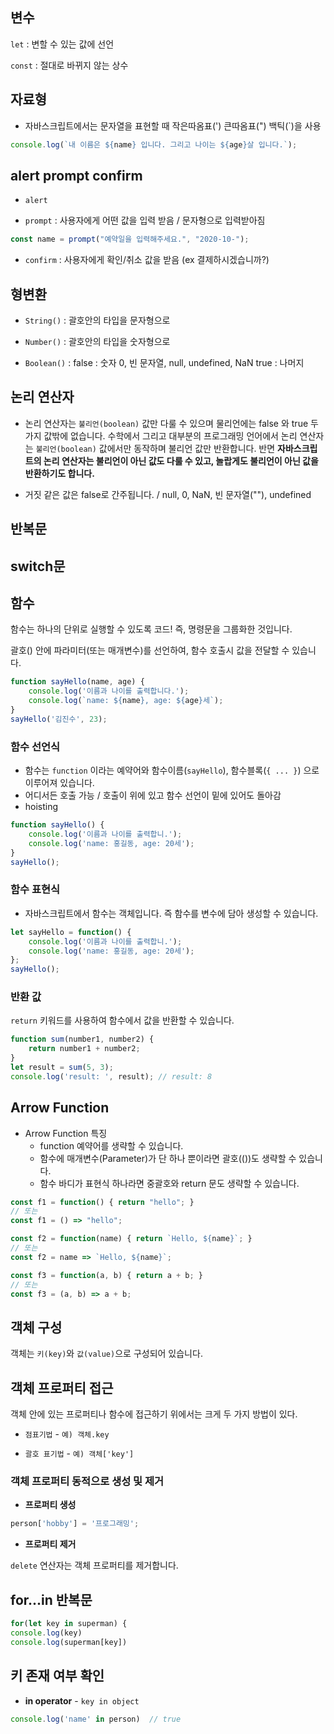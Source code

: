 ## 변수

`let` : 변할 수 있는 값에 선언

`const` : 절대로 바뀌지 않는 상수

## 자료형
- 자바스크립트에서는 문자열을 표현할 때 작은따옴표(') 큰따옴표(") 백틱(`)을 사용

```javascript
console.log(`내 이름은 ${name} 입니다. 그리고 나이는 ${age}살 입니다.`);
```

## alert prompt confirm

- `alert`

- `prompt` : 사용자에게 어떤 값을 입력 받음 / 문자형으로 입력받아짐
```javascript
const name = prompt("예약일을 입력해주세요.", "2020-10-");
```

-  `confirm` : 사용자에게 확인/취소 값을 받음 (ex 결제하시겠습니까?)

## 형변환

- `String()` : 괄호안의 타입을 문자형으로

- `Number()` : 괄호안의 타입을 숫자형으로

- `Boolean()` :
      false : 숫자 0, 빈 문자열, null, undefined, NaN
      true : 나머지
      
      
## 논리 연산자


- 논리 연산자는 `불리언(boolean)` 값만 다룰 수 있으며 물리언에는 false 와 true 두 가지 값밖에 없습니다. 수학에서 그리고 대부분의 프로그래밍 언어에서 논리 연산자는 `불리언(boolean)` 값에서만 동작하며 불리언 값만 반환합니다. 반면 **자바스크립트의 논리 연산자는 불리언이 아닌 값도 다룰 수 있고, 놀랍게도 불리언이 아닌 값을 반환하기도 합니다.**

- 거짓 같은 값은 false로 간주됩니다. /  null, 0, NaN, 빈 문자열(""), undefined

## 반복문

## switch문

## 함수

함수는 하나의 단위로 실행할 수 있도록 코드! 즉, 명령문을 그룹화한 것입니다.

괄호() 안에 파라미터(또는 매개변수)를 선언하여, 함수 호출시 값을 전달할 수 있습니다.

```javascript
function sayHello(name, age) {
	console.log('이름과 나이를 출력합니다.');
	console.log(`name: ${name}, age: ${age}세`);
}
sayHello('김진수', 23);
```

### 함수 선언식

- 함수는 `function` 이라는 예약어와 함수이름(`sayHello`), 함수블록(`{ ... }`) 으로 이루어져 있습니다.
- 어디서든 호출 가능 / 호출이 위에 있고 함수 선언이 밑에 있어도 돌아감
- hoisting

```javascript
function sayHello() {
	console.log('이름과 나이를 출력합니.');
	console.log('name: 홍길동, age: 20세');
}
sayHello();
```


### 함수 표현식

- 자바스크립트에서 함수는 객체입니다.  즉 함수를 변수에 담아 생성할 수 있습니다.

```javascript
let sayHello = function() {
	console.log('이름과 나이를 출력합니.');
	console.log('name: 홍길동, age: 20세');
};
sayHello();
```


### 반환 값

`return` 키워드를 사용하여 함수에서 값을 반환할 수 있습니다.

```javascript
function sum(number1, number2) {
	return number1 + number2;
}
let result = sum(5, 3);
console.log('result: ', result); // result: 8
```


## Arrow Function

- Arrow Function 특징
    - function 예약어를 생략할 수 있습니다.
    - 함수에 매개변수(Parameter)가 단 하나 뿐이라면 괄호(())도 생략할 수 있습니다.
    - 함수 바디가 표현식 하나라면 중괄호와 return 문도 생략할 수 있습니다.

```javascript
const f1 = function() { return "hello"; }
// 또는
const f1 = () => "hello";

const f2 = function(name) { return `Hello, ${name}`; }
// 또는
const f2 = name => `Hello, ${name}`;

const f3 = function(a, b) { return a + b; }
// 또는
const f3 = (a, b) => a + b;
```


## 객체 구성

객체는 `키(key)`와 `값(value)`으로 구성되어 있습니다.

## 객체 프로퍼티 접근

객체 안에 있는 프로퍼티나 함수에 접근하기 위에서는 크게 두 가지 방법이 있다.

- `점표기법` - `예) 객체.key`
    
- `괄호 표기법` - `예) 객체['key']`

### 객체 프로퍼티 동적으로 생성 및 제거

- **프로퍼티 생성**
```javascript
person['hobby'] = '프로그래밍';
```

- **프로퍼티 제거**
    
`delete` 연산자는 객체 프로퍼티를 제거합니다.
    
## for...in 반복문
```javascript
for(let key in superman) {
console.log(key)
console.log(superman[key])
```


## 키 존재 여부 확인

- **in operator** - `key in object`

```javascript
console.log('name' in person)  // true
```
